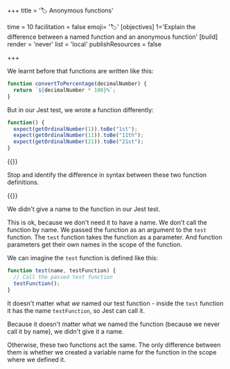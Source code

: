 +++
title = '🏷️ Anonymous functions'

time = 10
facilitation = false
emoji= '🏷️'
[objectives]
    1='Explain the difference between a named function and an anonymous function'
[build]
  render = 'never'
  list = 'local'
  publishResources = false

+++

We learnt before that functions are written like this:

```js
function convertToPercentage(decimalNumber) {
  return `${decimalNumber * 100}%`;
}
```

But in our Jest test, we wrote a function differently:

```js
function() {
  expect(getOrdinalNumber(1)).toBe("1st");
  expect(getOrdinalNumber(11)).toBe("11th");
  expect(getOrdinalNumber(21)).toBe("21st");
}
```

{{<note type="exercise" title="👀 Spot the difference">}}

Stop and identify the difference in syntax between these two function definitions.

{{</note>}}

We didn't give a name to the function in our Jest test.

This is ok, because we don't need it to have a name. We don't call the function by name. We passed the function as an argument to the `test` function. The `test` function takes the function as a parameter. And function parameters get their own names in the scope of the function.

We can imagine the `test` function is defined like this:

```js
function test(name, testFunction) {
  // Call the passed test function
  testFunction();
}
```

It doesn't matter what _we_ named our test function - inside the `test` function it has the name `testFunction`, so Jest can call it.

Because it doesn't matter what we named the function (because we never call it by name), we didn't give it a name.

Otherwise, these two functions act the same. The only difference between them is whether we created a variable name for the function in the scope where we defined it.
